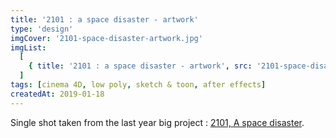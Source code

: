 ```yaml
---
title: '2101 : a space disaster - artwork'
type: 'design'
imgCover: '2101-space-disaster-artwork.jpg'
imgList:
  [
    { title: '2101 : a space disaster - artwork', src: '2101-space-disaster-artwork_1.jpg' },
  ]
tags: [cinema 4D, low poly, sketch & toon, after effects]
createdAt: 2019-01-18
---
```

Single shot taken from the last year big project : [2101, A space disaster](https://vimeo.com/296583932).
<!--more-->